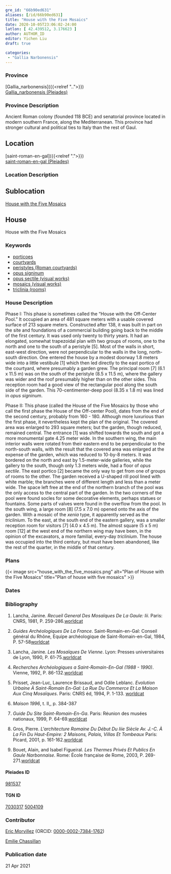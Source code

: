 ```yaml
---
gre_id: "66b90ed631"
aliases: [/id/66b90ed631]
title: "House with the Five Mosaics"
date: 2020-10-05T23:06:02-24:00
latlon: [ 42.439512, 3.176623 ]
author: AUTHOR_ID
editor: Yichen Liu
draft: true

categories:
 - "Gallia Narbonensis"
---
```


### Province

[Gallia_narbonensis]({{<relref "..">}}) \
[Gallia_narbonensis (Pleiades)](https://pleiades.stoa.org/places/981537)

### Province Description

Ancient Roman colony (founded 118 BCE) and senatorial province located in modern southern France, along the Mediterranean. This province had stronger cultural and political ties to Italy than the rest of Gaul.

## Location

[saint-roman-en-gal]({{<relref ".">}}) \
[saint-roman-en-gal (Pleiades)]()

### Location Description

<!--### Location Description-->

<!-- LEAVE THIS BLANK FOR NOW -->

## Sublocation

[House with the Five Mosaics](#)

<!--### Sublocation Description-->

<!-- DESCRIPTION -->

## House


House with the Five Mosaics


### Keywords

- [porticoes](http://vocab.getty.edu/page/aat/300004145)
- [courtyards](http://vocab.getty.edu/page/aat/300004095)
- [peristyles (Roman courtyards)](http://vocab.getty.edu/page/aat/300080971)
- [opus signinum](http://vocab.getty.edu/page/aat/300379969)
- [opus sectile (visual works)](http://vocab.getty.edu/page/aat/300254462)
- [mosaics (visual works)](http://vocab.getty.edu/page/aat/300015342)
- [triclinia (rooms)](http://vocab.getty.edu/page/aat/300004359)





### House Description

Phase I: This phase is sometimes called the “House with the Off-Center Pool.” It occupied an area of 481 square meters with a usable covered surface of 213 square meters. Constructed after 138, it was built in part on the site and foundations of a commercial building going back to the middle of the first century. It was used only twenty to thirty years. It had an elongated, somewhat trapezoidal plan with two groups of rooms, one to the north and one to the south of a peristyle [5]. Most of the walls in short, east-west direction, were not perpendicular to the walls in the long, north-south direction. One entered the house by a modest doorway 1.8 meters wide into a little vestibule [1] which then led directly to the east portico of the courtyard, where presumably a garden grew. The principal room [7] (6.1 x 11.5 m) was on the south of the peristyle (8.5 x 11.5 m), where the gallery was wider and the roof presumably higher than on the other sides. This reception room had a good view of the rectangular pool along the south side of the garden. This 70-centimenter-deep pool (8.35 x 1.8 m) was lined in *opus signinum*.

Phase II: This phase (called the House of the Five Mosaics by those who call the first phase the House of the Off-center Pool), dates from the end of the second century, probably from 160 - 180. Although more luxurious than the first phase, it nevertheless kept the plan of the original. The covered area was enlarged to 293 square meters; but the garden, though reduced, remained central. The entrance [1] was shifted towards the south and got a more monumental gate 4.25 meter wide. In the southern wing, the main interior walls were rotated from their eastern end to be perpendicular to the north-south walls, with the result that the covered area was enlarged at the expense of the garden, which was reduced to 10-by-8 meters. It was bordered on the north and east by 1.5-meter-wide galleries, while the gallery to the south, though only 1.3 meters wide, had a floor of *opus sectile*. The east portico [2] became the only way to get from one of groups of rooms to the other. The garden received a U-shaped rill pool lined with white marble; the branches were of different length and less than a meter wide. The space left free at the end of the northern branch of the pool was the only access to the central part of the garden. In the two corners of the pool were found socles for some decorative elements, perhaps statues or fountains. Some parts of valves were found in the overflow from the pool.
In the south wing, a large room [8] (7.5 x 7.0 m) opened onto the axis of the garden. With a mosaic of the *xenia* type, it apparently served as the *triclinium*. To the east, at the south end of the eastern gallery, was a smaller reception room for visitors [7] (4.0 x 4.5 m). The almost square (5 x 5 m) room [12] at the west end of the northern wing may have been, in the opinion of the excavators, a more familial, every-day *triclinium*. The house was occupied into the third century, but must have been abandoned, like the rest of the quarter, in the middle of that century.



### Plans


{{< image src="house_with_the_five_mosaics.png" alt="Plan of House with the Five Mosaics" title="Plan of house with five mosaics" >}}



### Dates



### Bibliography

1. Lancha, Janine. *Recueil General Des Mosaïques De La Gaule: Iii*. Paris: CNRS, 1981, P. 259-286.[worldcat](http://www.worldcat.org/oclc/234328026)


2. *Guides Archéologiques De La France*. Saint-Romain-en-Gal: Conseil général du Rhône, Equipe archéologique de Saint-Romain-en-Gal, 1984, P. 57-58[worldcat](http://www.worldcat.org/oclc/234328026)

3. Lancha, Janine. *Les Mosaïques De Vienne*. Lyon: Presses universitaires de Lyon, 1990, P. 61-75.[worldcat](http://www.worldcat.org/oclc/484477042)

4. *Recherches Archéologiques a Saint-Romain-En-Gal (1988 - 1990)*. Vienne, 1992, P. 86-132.[worldcat](http://www.worldcat.org/oclc/1068996218)

5. Prisset, Jean-Luc, Laurence Brissaud, and Odile Leblanc. *Evolution Urbaine À Saint-Romain En-Gal: La Rue Du Commerce Et La Maison Aux Cinq Mosaïques*. Paris: CNRS éd, 1994, P. 1-133. [worldcat](http://www.worldcat.org/oclc/491540838)

6. *Maison 1996*, t. II,, p. 384-387

7. *Guide Du Site Saint-Romain-En-Ga*. Paris: Réunion des musées nationaux, 1999, P. 64-69.[worldcat](http://www.worldcat.org/oclc/43416334)

8. Gros, Pierre. *L'architecture Romaine Du Début Du Iiie Siècle Av. J.-C. À La Fin Du Haut-Empire: 2 Maisons, Palais, Villas Et Tombeaux* Paris: Picard, 2001, p. 161-162.[worldcat](http://www.worldcat.org/oclc/1169743067)

9. Bouet, Alain, and Isabel Figueiral. *Les Thermes Privés Et Publics En Gaule Narbonnaise*. Rome: École française de Rome, 2003, P. 269-271.[worldcat](http://www.worldcat.org/oclc/43416334)


#### Pleiades ID

[981537](https://pleiades.stoa.org/places/981537)

#### TGN ID

[7030317](http://vocab.getty.edu/page/tgn/7030317)
[5004109](http://vocab.getty.edu/page/tgn/5004109)

### Contributor

[Eric Morvillez](link) (ORCID: [0000-0002-7384-1762](https://orcid.org/0000-0002-7384-1762))

[Emilie Chassillan](link)
### Publication date


21 Apr 2021

<!--### Related articles-->

<!-- Links to other related articles. Leave blank for now -->